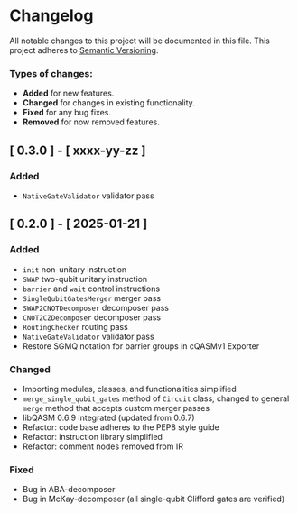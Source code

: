 
# Changelog

All notable changes to this project will be documented in this file.
This project adheres to [Semantic Versioning](http://semver.org/).

### Types of changes:
* **Added** for new features.
* **Changed** for changes in existing functionality.
* **Fixed** for any bug fixes.
* **Removed** for now removed features.


## [ 0.3.0 ] - [ xxxx-yy-zz ]

### Added

- `NativeGateValidator` validator pass

## [ 0.2.0 ] - [ 2025-01-21 ]

### Added

- `init` non-unitary instruction
- `SWAP` two-qubit unitary instruction
- `barrier` and `wait` control instructions
- `SingleQubitGatesMerger` merger pass
- `SWAP2CNOTDecomposer` decomposer pass
- `CNOT2CZDecomposer` decomposer pass
- `RoutingChecker` routing pass
- `NativeGateValidator` validator pass
- Restore SGMQ notation for barrier groups in cQASMv1 Exporter

### Changed

- Importing modules, classes, and functionalities simplified
- `merge_single_qubit_gates` method of `Circuit` class,
changed to general `merge` method that accepts custom merger passes
- libQASM 0.6.9 integrated (updated from 0.6.7)
- Refactor: code base adheres to the PEP8 style guide
- Refactor: instruction library simplified
- Refactor: comment nodes removed from IR

### Fixed

- Bug in ABA-decomposer
- Bug in McKay-decomposer (all single-qubit Clifford gates are verified)
